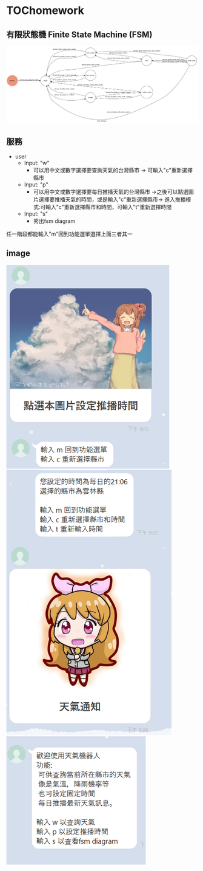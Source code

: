 # TOChomework

## 有限狀態機 Finite State Machine (FSM)
![fsm](./fsm.png)

## 服務

* user
	* Input: "w"
		*  可以用中文或數字選擇要查詢天氣的台灣縣市 -> 可輸入"c"重新選擇縣市
	* Input: "p"
		*  可以用中文或數字選擇要每日推播天氣的台灣縣市 ->之後可以點選圖片選擇要推播天氣的時間，或是輸入"c"重新選擇縣市-> 
		   進入推播模式:可輸入"c"重新選擇縣市和時間，可輸入"t"重新選擇時間
	* Input: "s"
		*  秀出fsm diagram 
		
任一階段都能輸入"m"回到功能選單選擇上面三者其一

## image

![demo](./l2.PNG)
![demo](./l3.PNG)
![demo](./l1.PNG)
